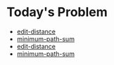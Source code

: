 # Today's Problem

- [edit-distance](https://www.lintcode.com/problem/edit-distance)
- [minimum-path-sum](https://www.lintcode.com/problem/minimum-path-sum)
- [edit-distance](https://www.lintcode.com/problem/edit-distance)
- [minimum-path-sum](https://www.lintcode.com/problem/minimum-path-sum)
